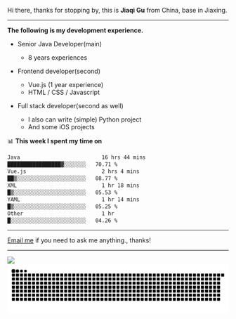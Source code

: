 Hi there, thanks for stopping by, this is **Jiaqi Gu** from China, base in Jiaxing.

---

**The following is my development experience.**

- Senior Java Developer(main)
  - 8 years experiences

- Frontend developer(second)
  - Vue.js (1 year experience)
  - HTML / CSS / Javascript
  
- Full stack developer(second as well)
  - I also can write (simple) Python project
  - And some iOS projects

📊 **This week I spent my time on**
<!--START_SECTION:waka-->

```text
Java                          16 hrs 44 mins  █████████████████▓░░░░░░░   70.71 %
Vue.js                        2 hrs 4 mins    ██▒░░░░░░░░░░░░░░░░░░░░░░   08.77 %
XML                           1 hr 18 mins    █▒░░░░░░░░░░░░░░░░░░░░░░░   05.53 %
YAML                          1 hr 14 mins    █▒░░░░░░░░░░░░░░░░░░░░░░░   05.25 %
Other                         1 hr            █░░░░░░░░░░░░░░░░░░░░░░░░   04.26 %
```

<!--END_SECTION:waka-->

---

[Email me](mailto:htk2klwgr@mozmail.com?subject=Hiring_from_GitHub) if you need to ask me anything., thanks!

---

![]( https://visitor-badge.glitch.me/badge?page_id=githubgujiaqi)
![]( https://github.com/droid-Q/droid-Q/raw/output/github-contribution-grid-snake.svg#gh-dark-mode-only)
